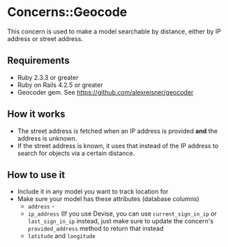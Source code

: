# Concerns::Geocode
This concern is used to make a model searchable by distance, either by IP address or street address.

## Requirements
* Ruby 2.3.3 or greater
* Ruby on Rails 4.2.5 or greater
* Geocoder gem. See https://github.com/alexreisner/geocoder

## How it works
* The street address is fetched when an IP address is provided **and** the address is unknown.
* If the street address is known, it uses that instead of the IP address to search for objects via a certain distance.

## How to use it
* Include it in any model you want to track location for
* Make sure your model has these attributes (database columns)
  * `address` - 
  * `ip_address` (If you use Devise, you can use `current_sign_in_ip` or `last_sign_in_ip` instead, just make sure to update the concern's `provided_address` method to return that instead
  * `latitude` and `longitude`

